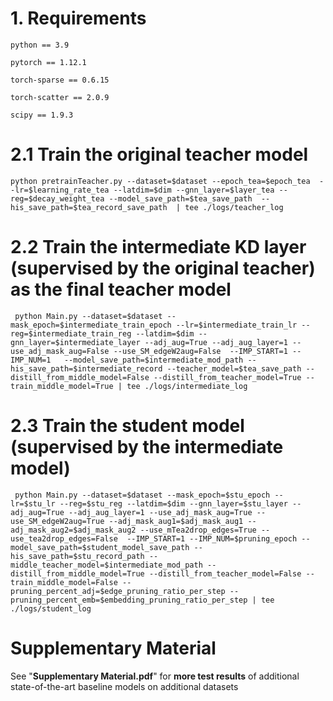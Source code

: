 # 1. Requirements

```
python == 3.9

pytorch == 1.12.1

torch-sparse == 0.6.15

torch-scatter == 2.0.9

scipy == 1.9.3
```

# 2.1 Train the original teacher model 
```
python pretrainTeacher.py --dataset=$dataset --epoch_tea=$epoch_tea  --lr=$learning_rate_tea --latdim=$dim --gnn_layer=$layer_tea --reg=$decay_weight_tea --model_save_path=$tea_save_path  --his_save_path=$tea_record_save_path  | tee ./logs/teacher_log
```

# 2.2 Train the intermediate KD layer (supervised by the original teacher) as the final teacher model
```
 python Main.py --dataset=$dataset --mask_epoch=$intermediate_train_epoch --lr=$intermediate_train_lr --reg=$intermediate_train_reg --latdim=$dim --gnn_layer=$intermediate_layer --adj_aug=True --adj_aug_layer=1 --use_adj_mask_aug=False --use_SM_edgeW2aug=False  --IMP_START=1 --IMP_NUM=1   --model_save_path=$intermediate_mod_path --his_save_path=$intermediate_record --teacher_model=$tea_save_path --distill_from_middle_model=False --distill_from_teacher_model=True --train_middle_model=True | tee ./logs/intermediate_log
```

# 2.3 Train the student model (supervised by the intermediate model)
```
 python Main.py --dataset=$dataset --mask_epoch=$stu_epoch --lr=$stu_lr --reg=$stu_reg --latdim=$dim --gnn_layer=$stu_layer --adj_aug=True --adj_aug_layer=1 --use_adj_mask_aug=True --use_SM_edgeW2aug=True --adj_mask_aug1=$adj_mask_aug1 --adj_mask_aug2=$adj_mask_aug2 --use_mTea2drop_edges=True --use_tea2drop_edges=False  --IMP_START=1 --IMP_NUM=$pruning_epoch --model_save_path=$student_model_save_path --his_save_path=$stu_record_path --middle_teacher_model=$intermediate_mod_path --distill_from_middle_model=True --distill_from_teacher_model=False --train_middle_model=False --pruning_percent_adj=$edge_pruning_ratio_per_step --pruning_percent_emb=$embedding_pruning_ratio_per_step | tee ./logs/student_log
```
# Supplementary Material
See "**Supplementary Material.pdf**" for __more test results__ of additional state-of-the-art baseline models on additional datasets
